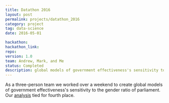 ```yaml
---
title: Datathon 2016
layout: post
permalink: projects/datathon_2016
category: project
tag: data-science
date: 2016-05-01

hackathon:
hackathon_link: 
repo: 
version: 1.0
team: Andrew, Mark, and Me
status: Completed
description: global models of government effectiveness's sensitivity to the gender ratio of parliament 
---
```


As a three-person team we worked over a weekend to create global models of government effectiveness's sensitivity to the gender ratio of parliament. Our [analysis](https://github.com/mpoegel/upgraded-octo-meme) tied for fourth place.
